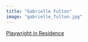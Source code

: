 ```yaml
---
title: "Gabrielle Fulton"
image: "gabrielle_fulton.jpg"
---
```


[Playwright in Residence](/programs/collaboration-fund)
